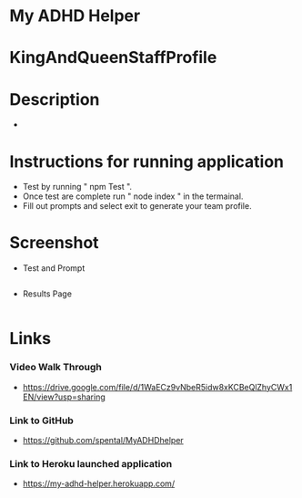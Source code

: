 # My ADHD Helper 

# KingAndQueenStaffProfile

# Description

- 


# Instructions for running application

- Test by running " npm Test ".
- Once test are complete run " node index " in the termainal.   
- Fill out prompts and select exit to generate your team profile. 

# Screenshot
- Test and Prompt

<img alt="" >

- Results Page

<img alt="" >
  

# Links

### Video Walk Through

- https://drive.google.com/file/d/1WaECz9vNbeR5idw8xKCBeQlZhyCWx1EN/view?usp=sharing
### Link to GitHub

- https://github.com/spental/MyADHDhelper

### Link to Heroku launched application

- https://my-adhd-helper.herokuapp.com/